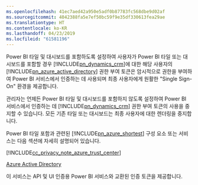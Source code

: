 ```yaml
---
ms.openlocfilehash: 41ec7aed42a950e5adf0b87783fc568dbe9d02af
ms.sourcegitcommit: 4042388fa5e7ef50bc59f9e35df330613fea29ae
ms.translationtype: HT
ms.contentlocale: ko-KR
ms.lasthandoff: 04/23/2019
ms.locfileid: "61581196"
---
```

Power BI 타일 및 대시보드를 포함하도록 설정하여 사용자가 Power BI 타일 또는 대시보드를 포함할 경우 [!INCLUDE[pn_dynamics_crm](pn-dynamics-crm.md)]에 대한 해당 사용자의 [!INCLUDE[pn_azure_active_directory](pn-azure-active-directory.md)] 권한 부여 토큰은 암시적으로 권한을 부여하여 Power BI 서비스에서 인증하는 데 사용되며 최종 사용자에게 원활한 "Single Sign-On" 환경을 제공합니다.  
  
 관리자는 언제든 Power BI 타일 및 대시보드를 포함하지 않도록 설정하여 Power BI 서비스에서 인증하는 데 [!INCLUDE[pn_dynamics_crm](pn-dynamics-crm.md)] 권한 부여 토큰의 사용을 중지할 수 있습니다. 모든 기존 타일 또는 대시보드는 최종 사용자에 대한 렌더링을 중지합니다.  
  
 Power BI 타일 포함과 관련된 [!INCLUDE[pn_azure_shortest](pn-azure-shortest.md)] 구성 요소 또는 서비스는 다음 섹션에 자세히 설명되어 있습니다.  
  
 [!INCLUDE[cc_privacy_note_azure_trust_center](cc-privacy-note-azure-trust-center.md)]  
  
 [Azure Active Directory](https://azure.microsoft.com/services/active-directory/)  
  
 이 서비스는 API 및 UI 인증용 Power BI 서비스와 교환된 인증 토큰을 제공합니다.